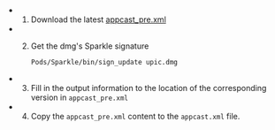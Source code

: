 - 1. Download the latest [appcast_pre.xml](https://gee1k.github.io/uPic/appcast_pre.xml)
- 2. Get the dmg's Sparkle signature
     
     ```
     Pods/Sparkle/bin/sign_update upic.dmg
     ```
- 3. Fill in the output information to the location of the corresponding version in `appcast_pre.xml`
- 4. Copy the `appcast_pre.xml` content to the `appcast.xml` file.
